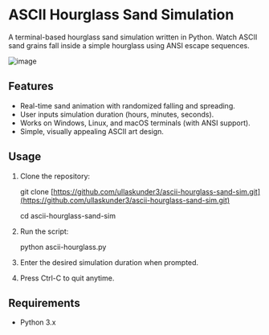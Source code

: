 # ASCII Hourglass Sand Simulation

A terminal-based hourglass sand simulation written in Python. Watch ASCII sand grains fall inside a simple hourglass using ANSI escape sequences.

![image](https://github.com/user-attachments/assets/25a61188-e416-4445-86aa-9dab86c28afc)

## Features

- Real-time sand animation with randomized falling and spreading.
- User inputs simulation duration (hours, minutes, seconds).
- Works on Windows, Linux, and macOS terminals (with ANSI support).
- Simple, visually appealing ASCII art design.

## Usage

1. Clone the repository:

   git clone [https://github.com/ullaskunder3/ascii-hourglass-sand-sim.git](https://github.com/ullaskunder3/ascii-hourglass-sand-sim.git)

   cd ascii-hourglass-sand-sim

2. Run the script:

   python ascii-hourglass.py

3. Enter the desired simulation duration when prompted.

4. Press Ctrl-C to quit anytime.

## Requirements

- Python 3.x
